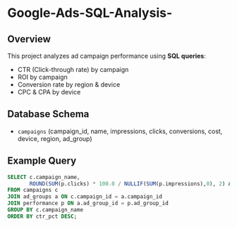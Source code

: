 # Google-Ads-SQL-Analysis-

## Overview
This project analyzes ad campaign performance using **SQL queries**:
- CTR (Click-through rate) by campaign
- ROI by campaign
- Conversion rate by region & device
- CPC & CPA by device

## Database Schema
- `campaigns` (campaign_id, name, impressions, clicks, conversions, cost, device, region, ad_group)

## Example Query
```sql
SELECT c.campaign_name,
       ROUND(SUM(p.clicks) * 100.0 / NULLIF(SUM(p.impressions),0), 2) AS ctr_pct
FROM campaigns c
JOIN ad_groups a ON c.campaign_id = a.campaign_id
JOIN performance p ON a.ad_group_id = p.ad_group_id
GROUP BY c.campaign_name
ORDER BY ctr_pct DESC;
